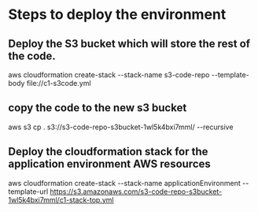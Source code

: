 # Steps to deploy the environment

## Deploy the S3 bucket which will store the rest of the code.
aws cloudformation create-stack --stack-name s3-code-repo --template-body file://c1-s3code.yml

## copy the code to the new s3 bucket
aws s3 cp . s3://s3-code-repo-s3bucket-1wl5k4bxi7mml/ --recursive

## Deploy the cloudformation stack for the application environment AWS resources
aws cloudformation create-stack --stack-name applicationEnvironment --template-url https://s3.amazonaws.com/s3-code-repo-s3bucket-1wl5k4bxi7mml/c1-stack-top.yml

